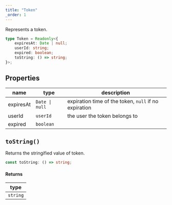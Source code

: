 ```yaml
---
title: "Token"
_order: 1
---
```


Represents a token.

```ts
type Token = Readonly<{
	expiresAt: Date | null;
	userId: string;
	expired: boolean;
	toString: () => string;
}>;
```

## Properties

| name      | type           | description                                           |
| --------- | -------------- | ----------------------------------------------------- |
| expiresAt | `Date \| null` | expiration time of the token, `null` if no expiration |
| userId    | `userId`       | the user the token belongs to                         |
| expired   | `boolean`      |                                                       |

## `toString()`

Returns the stringified value of token.

```ts
const toString: () => string;
```

#### Returns

| type     |
| -------- |
| `string` |
